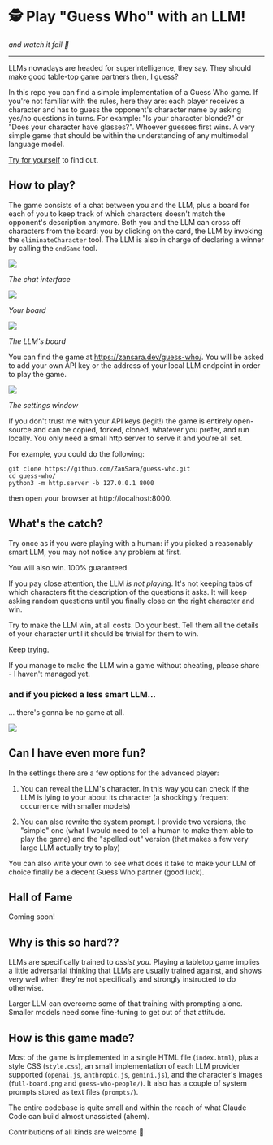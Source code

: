 # 🕵️ Play "Guess Who" with an LLM! 

_and watch it fail 🫠_

---

LLMs nowadays are headed for superintelligence, they say. They should make good table-top game partners then, I guess?

In this repo you can find a simple implementation of a Guess Who game. If you're not familiar with the rules, here they are: each player receives a character and has to guess the opponent's character name by asking yes/no questions in turns. For example: "Is your character blonde?" or "Does your character have glasses?". Whoever guesses first wins. A very simple game that should be within the understanding of any multimodal language model.

[Try for yourself](https://zansara.dev/guess-who/) to find out.

## How to play?

The game consists of a chat between you and the LLM, plus a board for each of you to keep track of which characters doesn't match the opponent's description anymore. Both you and the LLM can cross off characters from the board: you by clicking on the card, the LLM by invoking the `eliminateCharacter` tool. The LLM is also in charge of declaring a winner by calling the `endGame` tool.

![](/help/chat.png)

_The chat interface_

![](/help/user-board.png)

_Your board_

![](/help/llm-board.png)

_The LLM's board_

You can find the game at https://zansara.dev/guess-who/. You will be asked to add your own API key or the address of your local LLM endpoint in order to play the game.

![](/help/settings.png)

_The settings window_

If you don't trust me with your API keys (legit!) the game is entirely open-source and can be copied, forked, cloned, whatever you prefer, and run locally. You only need a small http server to serve it and you're all set.

For example, you could do the following:

```
git clone https://github.com/ZanSara/guess-who.git
cd guess-who/
python3 -m http.server -b 127.0.0.1 8000
```

then open your browser at http://localhost:8000.

## What's the catch?

Try once as if you were playing with a human: if you picked a reasonably smart LLM, you may not notice any problem at first. 

You will also win. 100% guaranteed.

If you pay close attention, the LLM _is not playing_. It's not keeping tabs of which characters fit the description of the questions it asks. It will keep asking random questions until you finally close on the right character and win.

Try to make the LLM win, at all costs. Do your best. Tell them all the details of your character until it should be trivial for them to win.

Keep trying.

If you manage to make the LLM win a game without cheating, please share - I haven't managed yet.

### and if you picked a less smart LLM...

... there's gonna be no game at all.

![](/help/llm-spoiling-character.png)

## Can I have even more fun?

In the settings there are a few options for the advanced player:

1. You can reveal the LLM's character. In this way you can check if the LLM is lying to your about its character (a shockingly frequent occurrence with smaller models)

2. You can also rewrite the system prompt. I provide two versions, the "simple" one (what I would need to tell a human to make them able to play the game) and the "spelled out" version (that makes a few very large LLM actually try to play)

You can also write your own to see what does it take to make your LLM of choice finally be a decent Guess Who partner (good luck).

## Hall of Fame

Coming soon!

## Why is this so hard??

LLMs are specifically trained to _assist you_. Playing a tabletop game implies a little adversarial thinking that LLMs are usually trained against, and shows very well when they're not specifically and strongly instructed to do otherwise. 

Larger LLM can overcome some of that training with prompting alone. Smaller models need some fine-tuning to get out of that attitude.

## How is this game made?

Most of the game is implemented in a single HTML file (`index.html`), plus a style CSS (`style.css`), an small implementation of each LLM provider supported (`openai.js`, `anthropic.js`, `gemini.js`), and the character's images (`full-board.png` and `guess-who-people/`). It also has a couple of system prompts stored as text files (`prompts/`).

The entire codebase is quite small and within the reach of what Claude Code can build almost unassisted (ahem).

Contributions of all kinds are welcome 🙇
